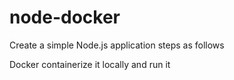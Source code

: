 # node-docker
Create a simple Node.js application steps as follows


Docker containerize it locally and run it 
